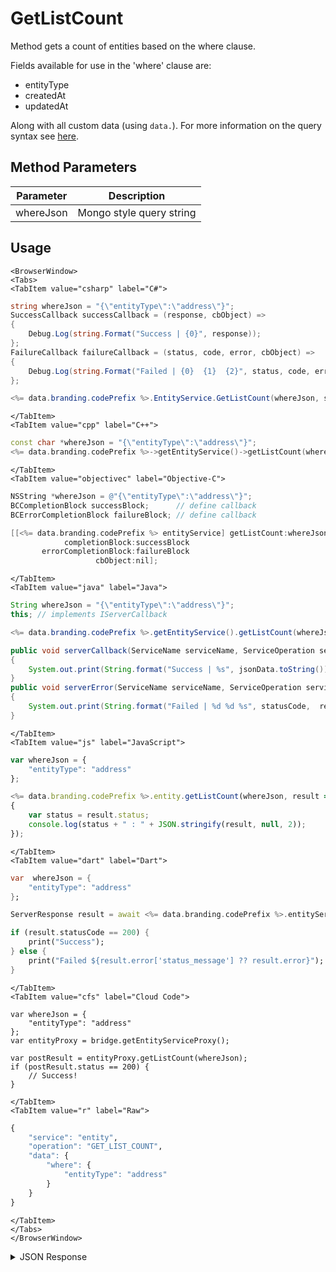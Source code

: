 # GetListCount

Method gets a count of entities based on the where clause.

Fields available for use in the 'where' clause are:

 - entityType
 - createdAt
 - updatedAt

 Along with all custom data (using `data.`).  For more information on the query syntax see [here](/api/appendix/mongodbwherequeries).

<PartialServop service_name="entity" operation_name="GET_LIST_COUNT" />

## Method Parameters
Parameter | Description
--------- | -----------
whereJson | Mongo style query string

## Usage

```mdx-code-block
<BrowserWindow>
<Tabs>
<TabItem value="csharp" label="C#">
```

```csharp
string whereJson = "{\"entityType\":\"address\"}";
SuccessCallback successCallback = (response, cbObject) =>
{
    Debug.Log(string.Format("Success | {0}", response));
};
FailureCallback failureCallback = (status, code, error, cbObject) =>
{
    Debug.Log(string.Format("Failed | {0}  {1}  {2}", status, code, error));
};

<%= data.branding.codePrefix %>.EntityService.GetListCount(whereJson, successCallback, failureCallback);
```

```mdx-code-block
</TabItem>
<TabItem value="cpp" label="C++">
```

```cpp
const char *whereJson = "{\"entityType\":\"address\"}";
<%= data.branding.codePrefix %>->getEntityService()->getListCount(whereJson, this);
```

```mdx-code-block
</TabItem>
<TabItem value="objectivec" label="Objective-C">
```

```objectivec
NSString *whereJson = @"{\"entityType\":\"address\"}";
BCCompletionBlock successBlock;      // define callback
BCErrorCompletionBlock failureBlock; // define callback

[[<%= data.branding.codePrefix %> entityService] getListCount:whereJson
            completionBlock:successBlock
       errorCompletionBlock:failureBlock
                   cbObject:nil];
```

```mdx-code-block
</TabItem>
<TabItem value="java" label="Java">
```

```java
String whereJson = "{\"entityType\":\"address\"}";
this; // implements IServerCallback

<%= data.branding.codePrefix %>.getEntityService().getListCount(whereJson, this);

public void serverCallback(ServiceName serviceName, ServiceOperation serviceOperation, JSONObject jsonData)
{
    System.out.print(String.format("Success | %s", jsonData.toString()));
}
public void serverError(ServiceName serviceName, ServiceOperation serviceOperation, int statusCode, int reasonCode, String jsonError)
{
    System.out.print(String.format("Failed | %d %d %s", statusCode,  reasonCode, jsonError.toString()));
}
```

```mdx-code-block
</TabItem>
<TabItem value="js" label="JavaScript">
```

```javascript
var whereJson = {
    "entityType": "address"
};

<%= data.branding.codePrefix %>.entity.getListCount(whereJson, result =>
{
	var status = result.status;
	console.log(status + " : " + JSON.stringify(result, null, 2));
});
```

```mdx-code-block
</TabItem>
<TabItem value="dart" label="Dart">
```

```dart
var  whereJson = {
    "entityType": "address"
};

ServerResponse result = await <%= data.branding.codePrefix %>.entityService.getListCount(whereJson:whereJson);

if (result.statusCode == 200) {
    print("Success");
} else {
    print("Failed ${result.error['status_message'] ?? result.error}");
}
```

```mdx-code-block
</TabItem>
<TabItem value="cfs" label="Cloud Code">
```

```cfscript
var whereJson = {
    "entityType": "address"
};
var entityProxy = bridge.getEntityServiceProxy();

var postResult = entityProxy.getListCount(whereJson);
if (postResult.status == 200) {
    // Success!
}
```

```mdx-code-block
</TabItem>
<TabItem value="r" label="Raw">
```

```r
{
	"service": "entity",
	"operation": "GET_LIST_COUNT",
	"data": {
		"where": {
			"entityType": "address"
		}
	}
}
```

```mdx-code-block
</TabItem>
</Tabs>
</BrowserWindow>
```

<details>
<summary>JSON Response</summary>

```json
{
    "status": 200,
    "data": {
        "entityListCount": 5
    }
}
```
</details>

